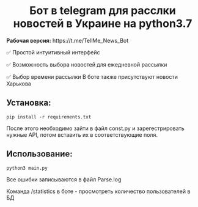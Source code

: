 <h1 align="center">Бот в telegram для расслки новостей в Украине на python3.7</h1>
<b>Рабочая версия:</b> https://t.me/TellMe_News_Bot

✅ Простой интуитивный интерфейс

✅ Возможность выбора новостей для ежедневной рассылки

✅ Выбор времени рассылки
В боте также присутствуют новости Харькова

## Установка:

```
pip install -r requirements.txt
```

После этого необходимо зайти в файл const.py и зарегестрировать нужные API, потом вставить их в соответствующие поля.

## Использование:

```
python3 main.py
```


Все ошибки записываются в файл Parse.log

Команда /statistics в боте - просмотреть количество пользователей в БД

